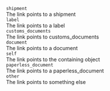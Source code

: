 <div class="property">
    <div class="name"><code>shipment</code></div>
    <div class="description">The link points to a shipment</div>
</div>
<div class="property">
    <div class="name"><code>label</code></div>
    <div class="description">The link points to a label</div>
</div>
<div class="property">
    <div class="name"><code>customs_documents</code></div>
    <div class="description">The link points to customs_documents</div>
</div>
<div class="property">
    <div class="name"><code>document</code></div>
    <div class="description">The link points to a document</div>
</div>
<div class="property">
    <div class="name"><code>self</code></div>
    <div class="description">The link points to the containing object</div>
</div>
<div class="property">
    <div class="name"><code>paperless_document</code></div>
    <div class="description">The link points to a paperless_document</div>
</div>
<div class="property">
    <div class="name"><code>other</code></div>
    <div class="description">The link points to something else</div>
</div>